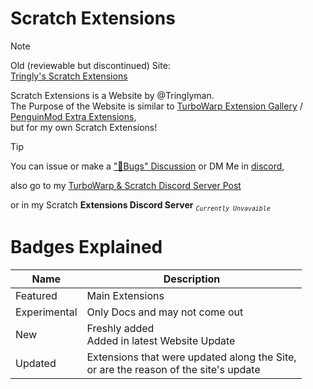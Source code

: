 # Scratch Extensions
>[!NOTE]
> Old (reviewable but discontinued) Site:\
>[Tringly's Scratch Extensions](https://sites.google.com/view/tringlys-scratch-extensions/Home)

Scratch Extensions is a Website by @Tringlyman.\
The Purpose of the Website is similar to [TurboWarp Extension Gallery](https://extensions.turbowarp.org/) / [PenguinMod Extra Extensions](https://extensions.penguinmod.com/),\
but for my own Scratch Extensions!

>[!TIP]
>You can issue or make a ["🐛Bugs" Discussion](https://github.com/Tringlyman/Scratch-Extensions/discussions/categories/bugs) or DM Me in [discord](https://discord.com/users/1133050566726127687),
>
>also go to my [TurboWarp & Scratch Discord Server Post](https://discord.com/channels/837024174865776680/1377757929788145775)
>
>or in my Scratch **Extensions Discord Server** *<sub>`Currently Unvavaible`</sub>*
# Badges Explained

|Name|Description|
|----|-----------|
|Featured|Main Extensions|
|Experimental|Only Docs and may not come out|
|New|Freshly added<br>Added in latest Website Update|
|Updated|Extensions that were updated along the Site,<br>or are the reason of the site's update|
